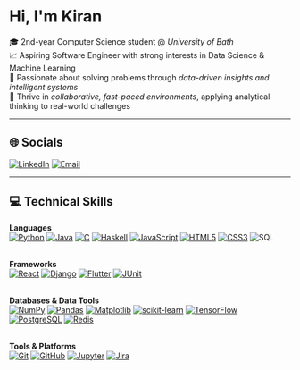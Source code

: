 # Hi, I'm Kiran  
🎓 2nd-year Computer Science student @ *University of Bath*  
📈 Aspiring Software Engineer with strong interests in Data Science & Machine Learning  
📍 Passionate about solving problems through *data-driven insights and intelligent systems*  
🤝 Thrive in *collaborative, fast-paced environments*, applying analytical thinking to real-world challenges  

---

## 🌐 Socials  
[![LinkedIn](https://img.shields.io/badge/LinkedIn-%230077B5.svg?logo=linkedin&logoColor=white)](https://www.linkedin.com/in/kiranmanoj2005/) [![Email](https://img.shields.io/badge/Email-%23D14836.svg?logo=gmail&logoColor=white)](mailto:kiranmanoj005@gmail.com)

---

## 💻 Technical Skills  

**Languages**  <br>
[![Python](https://img.shields.io/badge/Python-3670A0?style=for-the-badge&logo=python&logoColor=ffdd54)](https://www.python.org/) 
[![Java](https://img.shields.io/badge/Java-%23ED8B00.svg?style=for-the-badge&logo=openjdk&logoColor=white)](https://www.oracle.com/java/) 
[![C](https://img.shields.io/badge/C-%2300599C.svg?style=for-the-badge&logo=c&logoColor=white)](https://en.cppreference.com/w/c) 
[![Haskell](https://img.shields.io/badge/Haskell-%235D4F85.svg?style=for-the-badge&logo=haskell&logoColor=white)](https://www.haskell.org/) 
[![JavaScript](https://img.shields.io/badge/JavaScript-%23323330.svg?style=for-the-badge&logo=javascript&logoColor=%23F7DF1E)](https://developer.mozilla.org/en-US/docs/Web/JavaScript) 
[![HTML5](https://img.shields.io/badge/HTML5-%23E34F26.svg?style=for-the-badge&logo=html5&logoColor=white)](https://developer.mozilla.org/en-US/docs/Web/HTML) 
[![CSS3](https://img.shields.io/badge/CSS3-%231572B6.svg?style=for-the-badge&logo=css3&logoColor=white)](https://developer.mozilla.org/en-US/docs/Web/CSS) 
![SQL](https://img.shields.io/badge/SQL-003B57?style=for-the-badge&logo=databricks&logoColor=white)  <br><br>

**Frameworks**  <br>
[![React](https://img.shields.io/badge/React-%2320232a.svg?style=for-the-badge&logo=react&logoColor=%2361DAFB)](https://reactjs.org/) 
[![Django](https://img.shields.io/badge/Django-%23092E20.svg?style=for-the-badge&logo=django&logoColor=white)](https://www.djangoproject.com/) 
[![Flutter](https://img.shields.io/badge/Flutter-02569B?style=for-the-badge&logo=flutter&logoColor=white)](https://flutter.dev/) 
[![JUnit](https://img.shields.io/badge/JUnit-25A162?style=for-the-badge&logo=java&logoColor=white)](https://junit.org/)  <br><br>

**Databases & Data Tools**  <br>
[![NumPy](https://img.shields.io/badge/NumPy-%23013243.svg?style=for-the-badge&logo=numpy&logoColor=white)](https://numpy.org/) 
[![Pandas](https://img.shields.io/badge/Pandas-%23150458.svg?style=for-the-badge&logo=pandas&logoColor=white)](https://pandas.pydata.org/) 
[![Matplotlib](https://img.shields.io/badge/Matplotlib-%23ffffff.svg?style=for-the-badge&logo=Matplotlib&logoColor=black)](https://matplotlib.org/) 
[![scikit-learn](https://img.shields.io/badge/scikit--learn-%23F7931E.svg?style=for-the-badge&logo=scikit-learn&logoColor=white)](https://scikit-learn.org/) 
[![TensorFlow](https://img.shields.io/badge/TensorFlow-FF6F00?style=for-the-badge&logo=tensorflow&logoColor=white)](https://www.tensorflow.org/) 
[![PostgreSQL](https://img.shields.io/badge/PostgreSQL-316192?style=for-the-badge&logo=postgresql&logoColor=white)](https://www.postgresql.org/) 
[![Redis](https://img.shields.io/badge/Redis-DC382D?style=for-the-badge&logo=redis&logoColor=white)](https://redis.io/)  <br><br>

**Tools & Platforms**  <br>
[![Git](https://img.shields.io/badge/Git-%23F05033.svg?style=for-the-badge&logo=git&logoColor=white)](https://git-scm.com/) 
[![GitHub](https://img.shields.io/badge/GitHub-181717?style=for-the-badge&logo=github&logoColor=white)](https://github.com/) 
[![Jupyter](https://img.shields.io/badge/Jupyter-F37626?style=for-the-badge&logo=jupyter&logoColor=white)](https://jupyter.org/) 
[![Jira](https://img.shields.io/badge/Jira-0052CC?style=for-the-badge&logo=jira&logoColor=white)](https://www.atlassian.com/software/jira)

